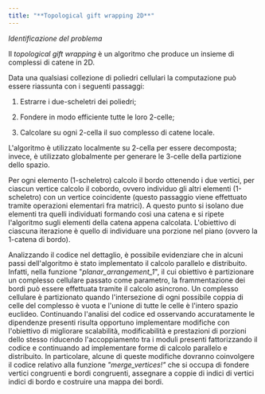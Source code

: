 ```yaml
---
title: "**Topological gift wrapping 2D**"
---
```


*Identificazione del problema*

Il *topological gift wrapping* è un algoritmo che produce un insieme di
complessi di catene in 2D.

Data una qualsiasi collezione di poliedri cellulari la computazione può
essere riassunta con i seguenti passaggi:

1.  Estrarre i due-scheletri dei poliedri;

2.  Fondere in modo efficiente tutte le loro 2-celle;

3.  Calcolare su ogni 2-cella il suo complesso di catene locale.

L'algoritmo è utilizzato localmente su 2-cella per essere decomposta;
invece, è utilizzato globalmente per generare le 3-celle della
partizione dello spazio.

Per ogni elemento (1-scheletro) calcolo il bordo ottenendo i due
vertici, per ciascun vertice calcolo il cobordo, ovvero individuo gli
altri elementi (1-scheletro) con un vertice coincidente (questo
passaggio viene effettuato tramite operazioni elementari fra matrici). A
questo punto si isolano due elementi tra quelli individuati formando
così una catena e si ripete l'algoritmo sugli elementi della catena
appena calcolata. L'obiettivo di ciascuna iterazione è quello di
individuare una porzione nel piano (ovvero la 1-catena di bordo).

Analizzando il codice nel dettaglio, è possibile evidenziare che in
alcuni passi dell'algoritmo è stato implementato il calcolo parallelo e
distribuito. Infatti, nella funzione "*planar_arrangement_1*", il cui
obiettivo è partizionare un complesso cellulare passato come parametro,
la frammentazione dei bordi può essere effettuata tramite il calcolo
asincrono. Un complesso cellulare è partizionato quando l\'intersezione
di ogni possibile coppia di celle del complesso è vuota e l\'unione di
tutte le celle è l\'intero spazio euclideo. Continuando l'analisi del
codice ed osservando accuratamente le dipendenze presenti risulta
opportuno implementare modifiche con l'obiettivo di migliorare
scalabilità, modificabilità e prestazioni di porzioni dello stesso
riducendo l'accoppiamento tra i moduli presenti fattorizzando il codice
e continuando ad implementare forme di calcolo parallelo e distribuito.
In particolare, alcune di queste modifiche dovranno coinvolgere il
codice relativo alla funzione *"merge_vertices!"* che si occupa di
fondere vertici congruenti e bordi congruenti, assegnare a coppie di
indici di vertici indici di bordo e costruire una mappa dei bordi.
